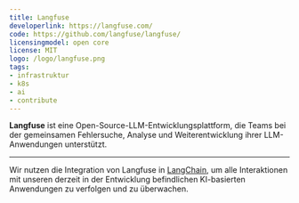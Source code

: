 ```yaml
---
title: Langfuse
developerlink: https://langfuse.com/
code: https://github.com/langfuse/langfuse/
licensingmodel: open core
license: MIT
logo: /logo/langfuse.png
tags:
- infrastruktur
- k8s
- ai
- contribute
---
```

__Langfuse__ ist eine Open-Source-LLM-Entwicklungsplattform, die Teams bei der gemeinsamen Fehlersuche, Analyse und Weiterentwicklung ihrer LLM-Anwendungen unterstützt.

---

Wir nutzen die Integration von Langfuse in [LangChain](langchain), um alle Interaktionen mit unseren derzeit in der Entwicklung befindlichen KI-basierten Anwendungen zu verfolgen und zu überwachen.